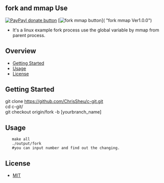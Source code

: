 ## fork and mmap Use

[![PayPayl donate button](https://img.shields.io/badge/paypal-donate-yellow.svg)](https://www.paypal.com/cgi-bin/webscr?cmd=_s-xclick&hosted_button_id=JCT98Z2B5WMM8 "Donate once-off to this project using Paypal")
[![fork mmap button](https://img.shields.io/badge/fork--mmap-1.0.0-red.svg)]( "fork mmap Ver1.0.0")

* It's a linux example fork process use the global variable by mmap from parent process.

## Overview

* [Getting Started](#getting-started)
* [Usage](#usage)
* [License](#license)

## Getting Started

git clone https://github.com/ChrisSheu/c-git.git<br>
cd c-git/<br>
git checkout origin/fork -b [yourbranch_name]

## Usage
```
   make all
   ./output/fork
   #you can input number and find out the changing.
```

## License

* [MIT](http://opensource.org/licenses/MIT)

